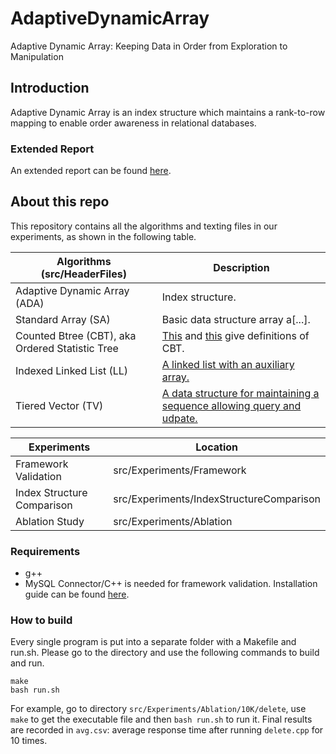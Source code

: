 # AdaptiveDynamicArray
Adaptive Dynamic Array: Keeping Data in Order from Exploration to Manipulation

## Introduction
Adaptive Dynamic Array is an index structure which maintains a rank-to-row mapping to enable order awareness in relational databases.

### Extended Report
An extended report can be found [here](https://github.com/Anonymous82338590/AdaptiveDynamicArray/blob/master/extended_report.pdf).

## About this repo
This repository contains all the algorithms and texting files in our experiments, as shown in the following table.

| Algorithms (src/HeaderFiles)     | Description                             |
| ------------------------- | ---------------------------------------- |
| Adaptive Dynamic Array (ADA)    |  Index structure. |
| Standard Array (SA)  | Basic data structure array a[...]. |
| Counted Btree (CBT), aka Ordered Statistic Tree | [This](https://www.chiark.greenend.org.uk/~sgtatham/algorithms/cbtree.html) and [this](https://en.wikipedia.org/wiki/Order_statistic_tree) give definitions of CBT.|
| Indexed Linked List (LL) | [A linked list with an auxiliary array.](https://patents.google.com/patent/US5950191A/en) |
| Tiered Vector (TV)       |  [A data structure for maintaining a sequence allowing query and udpate.](https://arxiv.org/pdf/1711.00275.pdf)


| Experiments | Location |
|-----------------|---------------|
| Framework Validation| src/Experiments/Framework |
| Index Structure Comparison | src/Experiments/IndexStructureComparison |
| Ablation Study | src/Experiments/Ablation |

### Requirements
- g++ 
- MySQL Connector/C++ is needed for framework validation. Installation guide can be found [here](https://dev.mysql.com/doc/connector-cpp/8.0/en/connector-cpp-downloading.html).

### How to build
Every single program is put into a separate folder with a Makefile and run.sh.
Please go to the directory and use the following commands to build and run.
 ```
make
bash run.sh
 ```
For example, go to directory `src/Experiments/Ablation/10K/delete`, use `make` to get the executable file and then `bash run.sh` to run it.
Final results are recorded in `avg.csv`: average response time after running `delete.cpp` for 10 times.